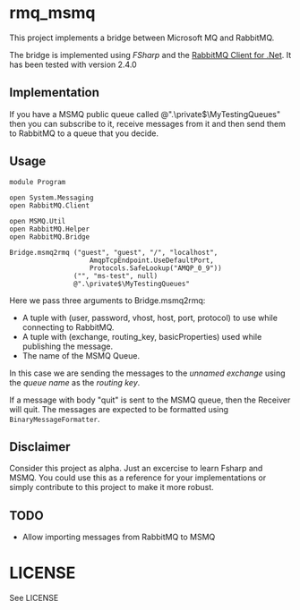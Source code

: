 # rmq_msmq #

This project implements a bridge between Microsoft MQ and RabbitMQ.

The bridge is implemented using *FSharp* and the [RabbitMQ Client for .Net](http://www.rabbitmq.com/dotnet.html). It has been tested with version 2.4.0

## Implementation ##

If you have a MSMQ public queue called  @".\private$\MyTestingQueues" then you can subscribe to it, receive messages from it and then send them to RabbitMQ to a queue that you decide.

## Usage ##

	module Program

	open System.Messaging
	open RabbitMQ.Client

	open MSMQ.Util
	open RabbitMQ.Helper
	open RabbitMQ.Bridge

	Bridge.msmq2rmq ("guest", "guest", "/", "localhost", 
						AmqpTcpEndpoint.UseDefaultPort, 
						Protocols.SafeLookup("AMQP_0_9")) 
					("", "ms-test", null)
					@".\private$\MyTestingQueues"

					
Here we pass three arguments to Bridge.msmq2rmq:

- A tuple with (user, password, vhost, host, port, protocol) to use while connecting to RabbitMQ.
- A tuple with (exchange, routing_key, basicProperties) used while publishing the message.
- The name of the MSMQ Queue.

In this case we are sending the messages to the _unnamed exchange_ using the _queue name_ as the _routing key_.

If a message with body "quit" is sent to the MSMQ queue, then the Receiver will quit. The messages are expected to be formatted using `BinaryMessageFormatter`.

## Disclaimer ##

Consider this project as alpha. Just an excercise to learn Fsharp and MSMQ. You could use this as a reference for your implementations or simply contribute to this project to make it more robust.

## TODO ##

- Allow importing messages from RabbitMQ to MSMQ

# LICENSE #

See LICENSE